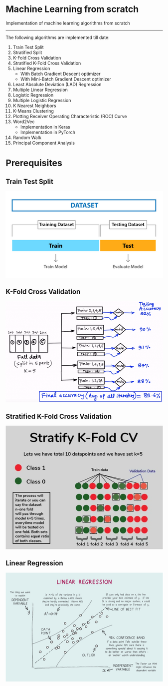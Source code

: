 # Machine Learning from scratch
Implementation of machine learning algorithms from scratch

***
The following algorithms are implemented till date:
1. Train Test Split
2. Stratified Split
3. K-Fold Cross Validation
4. Stratified K-Fold Cross Validation
5. Linear Regression
    - With Batch Gradient Descent optimizer
    - With Mini-Batch Gradient Descent optimizer
6. Least Absolute Deviation (LAD) Regression
7. Multiple Linear Regression
8. Logistic Regression
9. Multiple Logistic Regression
10. K Nearest Neighbors
11. K-Means Clustering
12. Plotting Receiver Operating Characteristic (ROC) Curve
13. Word2Vec
    - Implementation in Keras
    - Implementation in PyTorch
15. Random Walk
16. Principal Component Analysis  

# Prerequisites
Train Test Split
-
![](images/image1.jpg)

K-Fold Cross Validation
-
![](images/image3.png)

Stratified K-Fold Cross Validation
-
![](images/image2.png)

Linear Regression 
-
![](images/image4.jpeg)



